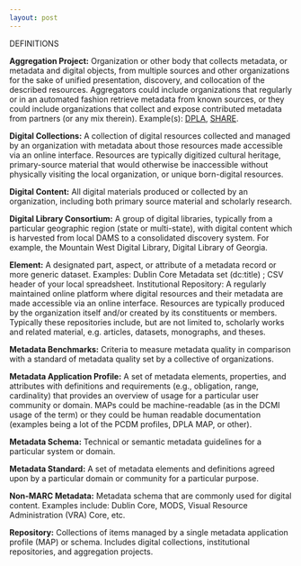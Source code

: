 ```yaml
---
layout: post
---
```


DEFINITIONS


**Aggregation Project:** Organization or other body that collects metadata, or metadata and digital objects, from multiple sources and other organizations for the sake of unified presentation, discovery, and collocation of the described resources. Aggregators could include organizations that regularly or in an automated fashion retrieve metadata from known sources, or they could include organizations that collect and expose contributed metadata from partners (or any mix therein). Example(s): [DPLA](https://dp.la/), [SHARE](http://www.share-research.org/).

**Digital Collections:** A collection of digital resources collected and managed by an organization with metadata about those resources made accessible via an online interface. Resources are typically digitized cultural heritage, primary-source material that would otherwise be inaccessible without physically visiting the local organization, or unique born-digital resources.

**Digital Content:**  All digital materials produced or collected by an organization, including both primary source material and scholarly research.

**Digital Library Consortium:**  A group of digital libraries, typically from a particular geographic region (state or multi-state), with digital content which is harvested from local DAMS to a consolidated discovery system. For example, the Mountain West Digital Library, Digital Library of Georgia.

**Element:**  A designated part, aspect, or attribute of a metadata record or more generic dataset. Examples: Dublin Core Metadata set (dc:title) ; CSV header of your local spreadsheet.
Institutional Repository: A regularly maintained online platform where digital resources and their metadata are made accessible via an online interface. Resources are typically produced by the organization itself and/or created by its constituents or members. Typically these repositories include, but are not limited to, scholarly works and related material, e.g. articles, datasets, monographs, and theses.

**Metadata Benchmarks:** Criteria to measure metadata quality in comparison with a standard of metadata quality set by a collective of organizations.

**Metadata Application Profile:** A set of metadata elements, properties, and attributes with definitions and requirements (e.g., obligation, range, cardinality) that provides an overview of usage for a particular user community or domain. MAPs could be machine-readable (as in the DCMI usage of the term) or they could be human readable documentation (examples being a lot of the PCDM profiles, DPLA MAP, or other).

**Metadata Schema:** Technical or semantic metadata guidelines for a particular system or domain.

**Metadata Standard:** A set of metadata elements and definitions agreed upon by a particular domain or community for a particular purpose.

**Non-MARC Metadata:** Metadata schema that are commonly used for digital content. Examples include: Dublin Core, MODS, Visual Resource Administration (VRA) Core, etc.

**Repository:** Collections of items managed by a single metadata application profile (MAP) or schema. Includes digital collections, institutional repositories, and aggregation projects.
